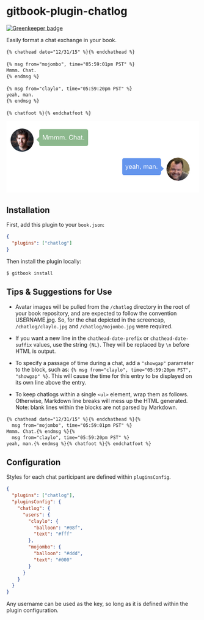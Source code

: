 # gitbook-plugin-chatlog

[![Greenkeeper badge](https://badges.greenkeeper.io/claylo/gitbook-plugin-chatlog.svg)](https://greenkeeper.io/)

Easily format a chat exchange in your book.

```
{% chathead date="12/31/15" %}{% endchathead %}

{% msg from="mojombo", time="05:59:01pm PST" %}
Mmmm. Chat.
{% endmsg %}

{% msg from="claylo", time="05:59:20pm PST" %}
yeah, man.
{% endmsg %}

{% chatfoot %}{% endchatfoot %}
```

![Preview of chatlog](https://raw.githubusercontent.com/claylo/gitbook-plugin-chatlog/master/screencap.png)

## Installation

First, add this plugin to your `book.json`:

```json
{
  "plugins": ["chatlog"]
}
```

Then install the plugin locally:

```shell
$ gitbook install
```
## Tips & Suggestions for Use

* Avatar images will be pulled from the `/chatlog` directory in the root of your book repository, and are expected to follow the convention USERNAME.jpg. So, for the chat depicted in the screencap, `/chatlog/claylo.jpg` and `/chatlog/mojombo.jpg` were required.

* If you want a new line in the `chathead-date-prefix` or `chathead-date-suffix` values, use the string `{NL}`. They will be replaced by `\n` before HTML is output.

* To specify a passage of time during a chat, add a `"showgap"` parameter to the block, such as: `{% msg from="claylo", time="05:59:20pm PST", "showgap" %}`. This will cause the time for this entry to be displayed on its own line above the entry.

* To keep chatlogs within a single `<ul>` element, wrap them as follows. Otherwise, Markdown line breaks will mess up the HTML generated. Note: blank lines within the blocks are not parsed by Markdown.
  
```
{% chathead date="12/31/15" %}{% endchathead %}{% 
  msg from="mojombo", time="05:59:01pm PST" %}
Mmmm. Chat.{% endmsg %}{% 
  msg from="claylo", time="05:59:20pm PST" %}
yeah, man.{% endmsg %}{% chatfoot %}{% endchatfoot %}
```

## Configuration

Styles for each chat participant are defined within `pluginsConfig`.

```json
{
  "plugins": ["chatlog"],
  "pluginsConfig": {
    "chatlog": {
      "users": {
        "claylo": {
          "balloon": "#08f",
          "text": "#fff"
        },
        "mojombo": {
          "balloon": "#ddd",
          "text": "#000"
        }
      }
    }
  }
}
```

Any username can be used as the key, so long as it is defined within the plugin configuration.

